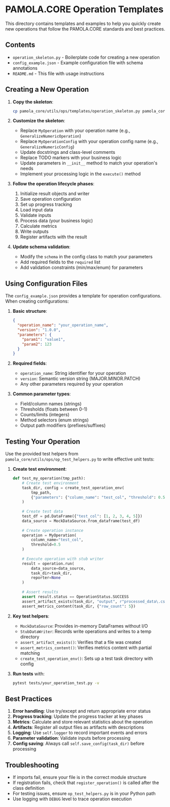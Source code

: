 # PAMOLA.CORE Operation Templates

This directory contains templates and examples to help you quickly create new operations
that follow the PAMOLA.CORE standards and best practices.

## Contents

- `operation_skeleton.py` - Boilerplate code for creating a new operation
- `config_example.json` - Example configuration file with schema annotations
- `README.md` - This file with usage instructions

## Creating a New Operation

1. **Copy the skeleton**: 
   ```bash
   cp pamola_core/utils/ops/templates/operation_skeleton.py pamola_core/[your_module_path]/[your_operation_name].py
   ```

2. **Customize the skeleton**:
   - Replace `MyOperation` with your operation name (e.g., `GeneralizeNumericOperation`)
   - Replace `MyOperationConfig` with your operation config name (e.g., `GeneralizeNumericConfig`)
   - Update docstrings and class-level comments
   - Replace TODO markers with your business logic
   - Update parameters in `__init__` method to match your operation's needs
   - Implement your processing logic in the `execute()` method

3. **Follow the operation lifecycle phases**:
   1. Initialize result objects and writer
   2. Save operation configuration
   3. Set up progress tracking
   4. Load input data
   5. Validate inputs
   6. Process data (your business logic)
   7. Calculate metrics
   8. Write outputs
   9. Register artifacts with the result

4. **Update schema validation**:
   - Modify the `schema` in the config class to match your parameters
   - Add required fields to the `required` list
   - Add validation constraints (min/max/enum) for parameters

## Using Configuration Files

The `config_example.json` provides a template for operation configurations. When creating configurations:

1. **Basic structure**:
   ```json
   {
     "operation_name": "your_operation_name",
     "version": "1.0.0",
     "parameters": {
       "param1": "value1",
       "param2": 123
     }
   }
   ```

2. **Required fields**:
   - `operation_name`: String identifier for your operation
   - `version`: Semantic version string (MAJOR.MINOR.PATCH)
   - Any other parameters required by your operation

3. **Common parameter types**:
   - Field/column names (strings)
   - Thresholds (floats between 0-1)
   - Counts/limits (integers)
   - Method selectors (enum strings)
   - Output path modifiers (prefixes/suffixes)

## Testing Your Operation

Use the provided test helpers from `pamola_core/utils/ops/op_test_helpers.py` to write effective unit tests:

1. **Create test environment**:
   ```python
   def test_my_operation(tmp_path):
       # Create test environment
       task_dir, config = create_test_operation_env(
           tmp_path, 
           {"parameters": {"column_name": "test_col", "threshold": 0.5}}
       )
       
       # Create test data
       test_df = pd.DataFrame({"test_col": [1, 2, 3, 4, 5]})
       data_source = MockDataSource.from_dataframe(test_df)
       
       # Create operation instance
       operation = MyOperation(
           column_name="test_col",
           threshold=0.5
       )
       
       # Execute operation with stub writer
       result = operation.run(
           data_source=data_source,
           task_dir=task_dir,
           reporter=None
       )
       
       # Assert results
       assert result.status == OperationStatus.SUCCESS
       assert_artifact_exists(task_dir, "output", r"processed_data\.csv")
       assert_metrics_content(task_dir, {"row_count": 5})
   ```

2. **Key test helpers**:
   - `MockDataSource`: Provides in-memory DataFrames without I/O
   - `StubDataWriter`: Records write operations and writes to a temp directory
   - `assert_artifact_exists()`: Verifies that a file was created
   - `assert_metrics_content()`: Verifies metrics content with partial matching
   - `create_test_operation_env()`: Sets up a test task directory with config

3. **Run tests** with:
   ```bash
   pytest tests/your_operation_test.py -v
   ```

## Best Practices

1. **Error handling**: Use try/except and return appropriate error status
2. **Progress tracking**: Update the progress tracker at key phases
3. **Metrics**: Calculate and store relevant statistics about the operation
4. **Artifacts**: Register all output files as artifacts with descriptions
5. **Logging**: Use `self.logger` to record important events and errors
6. **Parameter validation**: Validate inputs before processing
7. **Config saving**: Always call `self.save_config(task_dir)` before processing

## Troubleshooting

- If imports fail, ensure your file is in the correct module structure
- If registration fails, check that `register_operation()` is called after the class definition
- For testing issues, ensure `op_test_helpers.py` is in your Python path
- Use logging with `DEBUG` level to trace operation execution